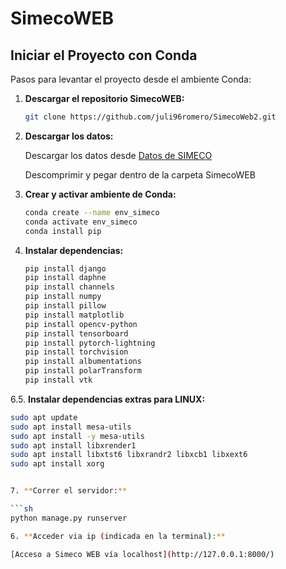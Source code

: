 # SimecoWEB

## Iniciar el Proyecto con Conda

Pasos para levantar el proyecto desde el ambiente Conda:

1. **Descargar el repositorio SimecoWEB:**

   ```sh
   git clone https://github.com/juli96romero/SimecoWeb2.git

3. **Descargar los datos:**

   Descargar los datos desde [Datos de SIMECO](https://drive.google.com/file/d/1VihFXJlI73ICX5GMJvQGRBGRUaN1pn1c/view?usp=drive_link)
   
   Descomprimir y pegar dentro de la carpeta SimecoWEB

5. **Crear y activar ambiente de Conda:**

   ```sh
   conda create --name env_simeco
   conda activate env_simeco
   conda install pip

6. **Instalar dependencias:**

   ```sh
   pip install django
   pip install daphne
   pip install channels
   pip install numpy
   pip install pillow
   pip install matplotlib
   pip install opencv-python
   pip install tensorboard
   pip install pytorch-lightning
   pip install torchvision
   pip install albumentations
   pip install polarTransform 
   pip install vtk

6.5. **Instalar dependencias extras para LINUX:**

   ```sh
   sudo apt update
   sudo apt install mesa-utils
   sudo apt install -y mesa-utils
   sudo apt install libxrender1
   sudo apt install libxtst6 libxrandr2 libxcb1 libxext6
   sudo apt install xorg


7. **Correr el servidor:**

   ```sh
   python manage.py runserver

6. **Acceder via ip (indicada en la terminal):**

   [Acceso a Simeco WEB vía localhost](http://127.0.0.1:8000/)
